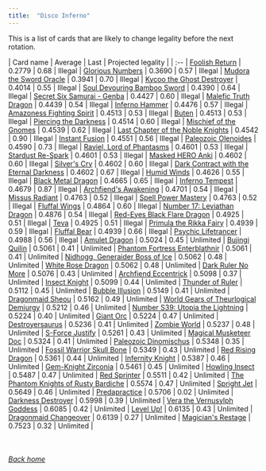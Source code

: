 ```yaml
---
title:  "Disco Inferno"
---
```


This is a list of cards that are likely to change legality before the next rotation.

| Card name | Average | Last | Projected legality |
| :-- |
[Foolish Return](https://db.ygoprodeck.com/card/?search=Foolish%20Return) | 0.2779 | 0.68 | Illegal |
[Glorious Numbers](https://db.ygoprodeck.com/card/?search=Glorious%20Numbers) | 0.3690 | 0.57 | Illegal |
[Mudora the Sword Oracle](https://db.ygoprodeck.com/card/?search=Mudora%20the%20Sword%20Oracle) | 0.3941 | 0.70 | Illegal |
[Kycoo the Ghost Destroyer](https://db.ygoprodeck.com/card/?search=Kycoo%20the%20Ghost%20Destroyer) | 0.4014 | 0.55 | Illegal |
[Soul Devouring Bamboo Sword](https://db.ygoprodeck.com/card/?search=Soul%20Devouring%20Bamboo%20Sword) | 0.4390 | 0.64 | Illegal |
[Secret Six Samurai - Genba](https://db.ygoprodeck.com/card/?search=Secret%20Six%20Samurai%20-%20Genba) | 0.4427 | 0.60 | Illegal |
[Malefic Truth Dragon](https://db.ygoprodeck.com/card/?search=Malefic%20Truth%20Dragon) | 0.4439 | 0.54 | Illegal |
[Inferno Hammer](https://db.ygoprodeck.com/card/?search=Inferno%20Hammer) | 0.4476 | 0.57 | Illegal |
[Amazoness Fighting Spirit](https://db.ygoprodeck.com/card/?search=Amazoness%20Fighting%20Spirit) | 0.4513 | 0.53 | Illegal |
[Buten](https://db.ygoprodeck.com/card/?search=Buten) | 0.4513 | 0.53 | Illegal |
[Piercing the Darkness](https://db.ygoprodeck.com/card/?search=Piercing%20the%20Darkness) | 0.4514 | 0.60 | Illegal |
[Mischief of the Gnomes](https://db.ygoprodeck.com/card/?search=Mischief%20of%20the%20Gnomes) | 0.4539 | 0.62 | Illegal |
[Last Chapter of the Noble Knights](https://db.ygoprodeck.com/card/?search=Last%20Chapter%20of%20the%20Noble%20Knights) | 0.4542 | 0.90 | Illegal |
[Instant Fusion](https://db.ygoprodeck.com/card/?search=Instant%20Fusion) | 0.4551 | 0.56 | Illegal |
[Paleozoic Olenoides](https://db.ygoprodeck.com/card/?search=Paleozoic%20Olenoides) | 0.4590 | 0.73 | Illegal |
[Raviel, Lord of Phantasms](https://db.ygoprodeck.com/card/?search=Raviel,%20Lord%20of%20Phantasms) | 0.4601 | 0.53 | Illegal |
[Stardust Re-Spark](https://db.ygoprodeck.com/card/?search=Stardust%20Re-Spark) | 0.4601 | 0.53 | Illegal |
[Masked HERO Anki](https://db.ygoprodeck.com/card/?search=Masked%20HERO%20Anki) | 0.4602 | 0.60 | Illegal |
[Silver's Cry](https://db.ygoprodeck.com/card/?search=Silver's%20Cry) | 0.4602 | 0.60 | Illegal |
[Dark Contract with the Eternal Darkness](https://db.ygoprodeck.com/card/?search=Dark%20Contract%20with%20the%20Eternal%20Darkness) | 0.4602 | 0.67 | Illegal |
[Humid Winds](https://db.ygoprodeck.com/card/?search=Humid%20Winds) | 0.4626 | 0.55 | Illegal |
[Black Metal Dragon](https://db.ygoprodeck.com/card/?search=Black%20Metal%20Dragon) | 0.4665 | 0.65 | Illegal |
[Inferno Tempest](https://db.ygoprodeck.com/card/?search=Inferno%20Tempest) | 0.4679 | 0.87 | Illegal |
[Archfiend's Awakening](https://db.ygoprodeck.com/card/?search=Archfiend's%20Awakening) | 0.4701 | 0.54 | Illegal |
[Missus Radiant](https://db.ygoprodeck.com/card/?search=Missus%20Radiant) | 0.4763 | 0.52 | Illegal |
[Spell Power Mastery](https://db.ygoprodeck.com/card/?search=Spell%20Power%20Mastery) | 0.4763 | 0.52 | Illegal |
[Fluffal Wings](https://db.ygoprodeck.com/card/?search=Fluffal%20Wings) | 0.4864 | 0.60 | Illegal |
[Number 17: Leviathan Dragon](https://db.ygoprodeck.com/card/?search=Number%2017:%20Leviathan%20Dragon) | 0.4876 | 0.54 | Illegal |
[Red-Eyes Black Flare Dragon](https://db.ygoprodeck.com/card/?search=Red-Eyes%20Black%20Flare%20Dragon) | 0.4925 | 0.51 | Illegal |
[Teva](https://db.ygoprodeck.com/card/?search=Teva) | 0.4925 | 0.51 | Illegal |
[Primula the Rikka Fairy](https://db.ygoprodeck.com/card/?search=Primula%20the%20Rikka%20Fairy) | 0.4939 | 0.59 | Illegal |
[Fluffal Bear](https://db.ygoprodeck.com/card/?search=Fluffal%20Bear) | 0.4939 | 0.66 | Illegal |
[Psychic Lifetrancer](https://db.ygoprodeck.com/card/?search=Psychic%20Lifetrancer) | 0.4988 | 0.56 | Illegal |
[Amulet Dragon](https://db.ygoprodeck.com/card/?search=Amulet%20Dragon) | 0.5024 | 0.45 | Unlimited |
[Bujingi Quilin](https://db.ygoprodeck.com/card/?search=Bujingi%20Quilin) | 0.5061 | 0.41 | Unlimited |
[Phantom Fortress Enterblathnir](https://db.ygoprodeck.com/card/?search=Phantom%20Fortress%20Enterblathnir) | 0.5061 | 0.41 | Unlimited |
[Nidhogg, Generaider Boss of Ice](https://db.ygoprodeck.com/card/?search=Nidhogg,%20Generaider%20Boss%20of%20Ice) | 0.5062 | 0.48 | Unlimited |
[White Rose Dragon](https://db.ygoprodeck.com/card/?search=White%20Rose%20Dragon) | 0.5062 | 0.48 | Unlimited |
[Dark Ruler No More](https://db.ygoprodeck.com/card/?search=Dark%20Ruler%20No%20More) | 0.5076 | 0.43 | Unlimited |
[Archfiend Eccentrick](https://db.ygoprodeck.com/card/?search=Archfiend%20Eccentrick) | 0.5098 | 0.37 | Unlimited |
[Insect Knight](https://db.ygoprodeck.com/card/?search=Insect%20Knight) | 0.5099 | 0.44 | Unlimited |
[Thunder of Ruler](https://db.ygoprodeck.com/card/?search=Thunder%20of%20Ruler) | 0.5112 | 0.45 | Unlimited |
[Bubble Illusion](https://db.ygoprodeck.com/card/?search=Bubble%20Illusion) | 0.5149 | 0.41 | Unlimited |
[Dragonmaid Sheou](https://db.ygoprodeck.com/card/?search=Dragonmaid%20Sheou) | 0.5162 | 0.49 | Unlimited |
[World Gears of Theurlogical Demiurgy](https://db.ygoprodeck.com/card/?search=World%20Gears%20of%20Theurlogical%20Demiurgy) | 0.5212 | 0.46 | Unlimited |
[Number S39: Utopia the Lightning](https://db.ygoprodeck.com/card/?search=Number%20S39:%20Utopia%20the%20Lightning) | 0.5224 | 0.40 | Unlimited |
[Giant Orc](https://db.ygoprodeck.com/card/?search=Giant%20Orc) | 0.5224 | 0.47 | Unlimited |
[Destroyersaurus](https://db.ygoprodeck.com/card/?search=Destroyersaurus) | 0.5236 | 0.41 | Unlimited |
[Zombie World](https://db.ygoprodeck.com/card/?search=Zombie%20World) | 0.5237 | 0.48 | Unlimited |
[S-Force Justify](https://db.ygoprodeck.com/card/?search=S-Force%20Justify) | 0.5261 | 0.43 | Unlimited |
[Magical Musketeer Doc](https://db.ygoprodeck.com/card/?search=Magical%20Musketeer%20Doc) | 0.5324 | 0.41 | Unlimited |
[Paleozoic Dinomischus](https://db.ygoprodeck.com/card/?search=Paleozoic%20Dinomischus) | 0.5348 | 0.35 | Unlimited |
[Fossil Warrior Skull Bone](https://db.ygoprodeck.com/card/?search=Fossil%20Warrior%20Skull%20Bone) | 0.5349 | 0.43 | Unlimited |
[Red Rising Dragon](https://db.ygoprodeck.com/card/?search=Red%20Rising%20Dragon) | 0.5361 | 0.44 | Unlimited |
[Infernity Knight](https://db.ygoprodeck.com/card/?search=Infernity%20Knight) | 0.5387 | 0.46 | Unlimited |
[Gem-Knight Zirconia](https://db.ygoprodeck.com/card/?search=Gem-Knight%20Zirconia) | 0.5461 | 0.45 | Unlimited |
[Howling Insect](https://db.ygoprodeck.com/card/?search=Howling%20Insect) | 0.5487 | 0.47 | Unlimited |
[Red Sprinter](https://db.ygoprodeck.com/card/?search=Red%20Sprinter) | 0.5511 | 0.42 | Unlimited |
[The Phantom Knights of Rusty Bardiche](https://db.ygoprodeck.com/card/?search=The%20Phantom%20Knights%20of%20Rusty%20Bardiche) | 0.5574 | 0.47 | Unlimited |
[Spright Jet](https://db.ygoprodeck.com/card/?search=Spright%20Jet) | 0.5649 | 0.46 | Unlimited |
[Predapractice](https://db.ygoprodeck.com/card/?search=Predapractice) | 0.5706 | 0.02 | Unlimited |
[Darkness Destroyer](https://db.ygoprodeck.com/card/?search=Darkness%20Destroyer) | 0.5998 | 0.39 | Unlimited |
[Vera the Vernusylph Goddess](https://db.ygoprodeck.com/card/?search=Vera%20the%20Vernusylph%20Goddess) | 0.6085 | 0.42 | Unlimited |
[Level Up!](https://db.ygoprodeck.com/card/?search=Level%20Up!) | 0.6135 | 0.43 | Unlimited |
[Dragonmaid Changeover](https://db.ygoprodeck.com/card/?search=Dragonmaid%20Changeover) | 0.6139 | 0.27 | Unlimited |
[Magician's Restage](https://db.ygoprodeck.com/card/?search=Magician's%20Restage) | 0.7523 | 0.32 | Unlimited |

<br>

###### [Back home](index)